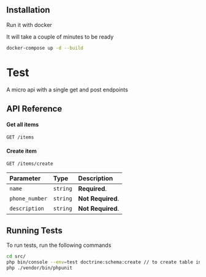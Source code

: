 
## Installation

Run it with docker 

It will take a couple of minutes to be ready

```bash
docker-compose up -d --build
```
    
# Test

A micro api with a single get and post endpoints


## API Reference

#### Get all items

```http
GET /items
```


#### Create item

```http
GET /items/create
```

| Parameter | Type     | Description                       |
| :-------- | :------- | :-------------------------------- |
| `name`      | `string` | **Required**. |
| `phone_number`  | `string` | **Not Required**. |
| `description`      | `string` | **Not Required**. |



## Running Tests

To run tests, run the following commands

```bash
cd src/
php bin/console --env=test doctrine:schema:create // to create table in test database
php ./vendor/bin/phpunit
```

